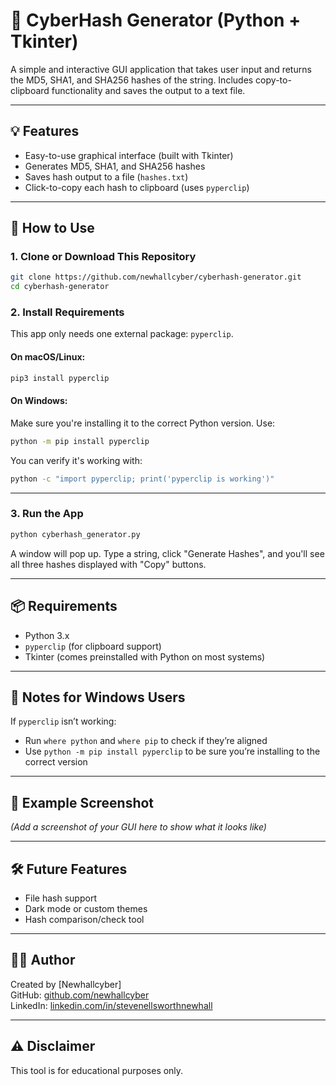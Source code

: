 
# 🔐 CyberHash Generator (Python + Tkinter)

A simple and interactive GUI application that takes user input and returns the MD5, SHA1, and SHA256 hashes of the string. Includes copy-to-clipboard functionality and saves the output to a text file.

---

## 💡 Features

- Easy-to-use graphical interface (built with Tkinter)
- Generates MD5, SHA1, and SHA256 hashes
- Saves hash output to a file (`hashes.txt`)
- Click-to-copy each hash to clipboard (uses `pyperclip`)

---

## 🚀 How to Use

### 1. Clone or Download This Repository

```bash
git clone https://github.com/newhallcyber/cyberhash-generator.git
cd cyberhash-generator
```

### 2. Install Requirements

This app only needs one external package: `pyperclip`.

#### On macOS/Linux:
```bash
pip3 install pyperclip
```

#### On Windows:
Make sure you're installing it to the correct Python version. Use:

```bash
python -m pip install pyperclip
```

You can verify it's working with:

```bash
python -c "import pyperclip; print('pyperclip is working')"
```

---

### 3. Run the App

```bash
python cyberhash_generator.py
```

A window will pop up. Type a string, click "Generate Hashes", and you'll see all three hashes displayed with "Copy" buttons.

---

## 📦 Requirements

- Python 3.x
- `pyperclip` (for clipboard support)
- Tkinter (comes preinstalled with Python on most systems)

---

## 📝 Notes for Windows Users

If `pyperclip` isn’t working:
- Run `where python` and `where pip` to check if they’re aligned
- Use `python -m pip install pyperclip` to be sure you’re installing to the correct version

---

## 📁 Example Screenshot

_(Add a screenshot of your GUI here to show what it looks like)_

---

## 🛠️ Future Features

- File hash support
- Dark mode or custom themes
- Hash comparison/check tool

---

## 👨‍💻 Author

Created by [Newhallcyber]  
GitHub: [github.com/newhallcyber](https://github.com/newhallcyber)  
LinkedIn: [linkedin.com/in/stevenellsworthnewhall](https://www.linkedin.com/in/stevenellsworthnewhall/)

---

## ⚠️ Disclaimer

This tool is for educational purposes only.
